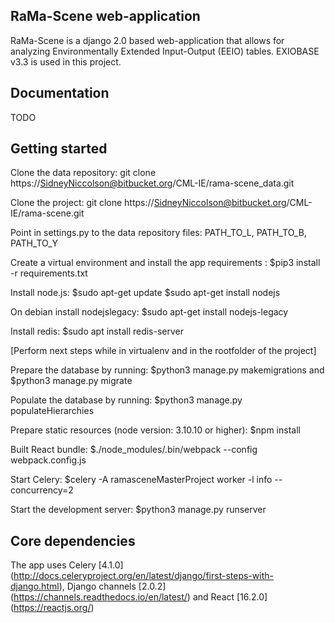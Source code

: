 **RaMa-Scene web-application**
---
RaMa-Scene is a django 2.0 based web-application that allows for analyzing Environmentally Extended Input-Output (EEIO) tables. EXIOBASE v3.3 is used in this project. 

**Documentation**
---
TODO

**Getting started**
---
Clone the data repository: git clone https://SidneyNiccolson@bitbucket.org/CML-IE/rama-scene_data.git

Clone the project: git clone https://SidneyNiccolson@bitbucket.org/CML-IE/rama-scene.git

Point in settings.py to the data repository files: PATH_TO_L, PATH_TO_B, PATH_TO_Y

Create a virtual environment and install the app requirements : $pip3 install -r requirements.txt

Install node.js:     $sudo apt-get update
    		     $sudo apt-get install nodejs

On debian install nodejslegacy: $sudo apt-get install nodejs-legacy

Install redis: $sudo apt install redis-server

[Perform next steps while in virtualenv and in the rootfolder of the project]

Prepare the database by running: $python3 manage.py makemigrations and $python3 manage.py migrate

Populate the database by running: $python3 manage.py populateHierarchies

Prepare static resources (node version: 3.10.10 or higher): $npm install

Built React bundle: $./node_modules/.bin/webpack --config webpack.config.js

Start Celery: $celery -A ramasceneMasterProject worker -l info  --concurrency=2 

Start the development server: $python3 manage.py runserver

**Core dependencies**
---
The app uses Celery [4.1.0] (http://docs.celeryproject.org/en/latest/django/first-steps-with-django.html), Django channels [2.0.2] (https://channels.readthedocs.io/en/latest/) and React [16.2.0] (https://reactjs.org/)

